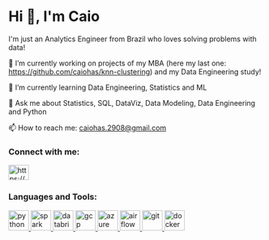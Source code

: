 # Hi 👋, I'm Caio

I'm just an Analytics Engineer from Brazil who loves solving problems with data!  

🔭 I’m currently working on projects of my MBA (here my last one: https://github.com/caiohas/knn-clustering) and my Data Engineering study!

🌱 I’m currently learning Data Engineering, Statistics and ML

💬 Ask me about Statistics, SQL, DataViz, Data Modeling, Data Engineering and Python

📫 How to reach me: [caiohas.2908@gmail.com](mailto:caiohas.2908@gmail.com)

<h3 align="left">Connect with me:</h3>
<p align="left">
<a href="https://www.linkedin.com/in/caiohas/" target="blank"><img align="center" src="https://raw.githubusercontent.com/rahuldkjain/github-profile-readme-generator/master/src/images/icons/Social/linked-in-alt.svg" alt="https://www.linkedin.com/in/caiohas/" height="30" width="40" /></a>
</p>

<h3 align="left">Languages and Tools:</h3>
<p align="left"> 
  <a href="https://www.python.org" target="_blank" rel="noreferrer"> <img src="https://www.vectorlogo.zone/logos/python/python-icon.svg" alt="python" width="40" height="40"/> </a>
  <a href="https://spark.apache.org/" target="_blank" rel="noreferrer"> <img src="https://www.vectorlogo.zone/logos/apache_spark/apache_spark-icon.svg" alt="spark" width="40" height="40"/> </a> 
  <a href="https://www.databricks.com/" target="_blank" rel="noreferrer"> <img src="https://www.vectorlogo.zone/logos/databricks/databricks-icon.svg" alt="databricks" width="40" height="40"/> </a> 
  <a href="https://cloud.google.com" target="_blank" rel="noreferrer"> <img src="https://www.vectorlogo.zone/logos/google_cloud/google_cloud-icon.svg" alt="gcp" width="40" height="40"/> </a>
  <a href="https://azure.microsoft.com/pt-br" target="_blank" rel="noreferrer"> <img src="https://www.vectorlogo.zone/logos/microsoft_azure/microsoft_azure-icon.svg" alt="azure" width="40" height="40"/> </a> 
  <a href="https://airflow.apache.org/" target="_blank" rel="noreferrer"> <img src="https://upload.vectorlogo.zone/logos/apache_airflow/images/9c14446f-4cdc-4b19-9290-c753fc20fb2a.svg" alt="airflow" width="40" height="40"/> </a> 
  <a href="https://git-scm.com/" target="_blank" rel="noreferrer"> <img src="https://www.vectorlogo.zone/logos/git-scm/git-scm-icon.svg" alt="git" width="40" height="40"/> </a> 
  <a href="https://www.docker.com/" target="_blank" rel="noreferrer"> <img src="https://www.vectorlogo.zone/logos/docker/docker-icon.svg" alt="docker" width="40" height="40"/> </a> 

</p>

<!-- 
<p><img align="left" src="https://github-readme-stats.vercel.app/api/top-langs?username=caiohas&show_icons=true&theme=dark&locale=en&layout=compact" alt="caiohas" /></p>

<p>&nbsp;<img align="center" src="https://github-readme-stats.vercel.app/api?username=caiohas&show_icons=true&theme=dark&locale=en" alt="caiohas" /></p>
-->
